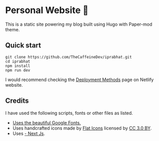# Personal Website 🚀

This is a static site powering my blog built using Hugo with Paper-mod theme.

## Quick start

```
git clone https://github.com/TheCaffeineDev/iprabhat.git
cd iprabhat
npm install
npm run dev
```

I would recommend checking the [Deployment Methods](https://www.netlify.com/blog/2019/05/28/deploy-in-seconds-with-netlify-cli/) page on Netlify website.

## Credits

<p>I have used the following scripts, fonts or other files as listed.</p>
<ul>
  <li><a href="https://fonts.google.com/">Uses the beautiful Google Fonts.</a></li>
  <li>Uses handcrafted icons made by <a href="https://www.flaticon.com/authors/flat-icons" title="Flat Icons">Flat Icons</a>  licensed by <a href="http://creativecommons.org/licenses/by/3.0/" title="Creative Commons BY 3.0" target="_blank">CC 3.0 BY</a>.</li>
    <li>Uses <a href="https://github.com/timlrx/tailwind-nextjs-starter-blog" target="_blank">- Next Js</a>.</li></ul>
